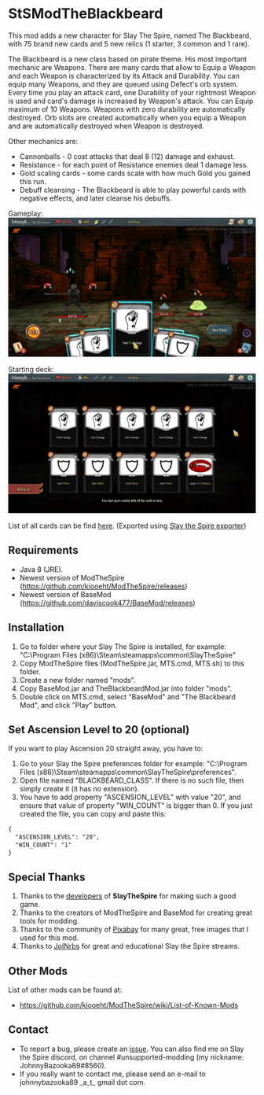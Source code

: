 # StSModTheBlackbeard
This mod adds a new character for Slay The Spire, named The Blackbeard, with 75 brand new cards and 5 new relics (1 starter, 3 common and 1 rare). 

The Blackbeard is a new class based on pirate theme. His most important mechanic are Weapons. There are many cards that allow to Equip a Weapon and each Weapon is characterized by its Attack and Durability. You can equip many Weapons, and they are queued using Defect's orb system. Every time you play an attack card, one Durability of your rightmost Weapon is used and card's damage is increased by Weapon's attack. You can Equip maximum of 10 Weapons. Weapons with zero durability are automatically destroyed. Orb slots are created automatically when you equip a Weapon and are automatically destroyed when Weapon is destroyed.

Other mechanics are: 
- Cannonballs - 0 cost attacks that deal 8 (12) damage and exhaust.
- Resistance - for each point of Resistance enemies deal 1 damage less.
- Gold scaling cards - some cards scale with how much Gold you gained this run.
- Debuff cleansing - The Blackbeard is able to play powerful cards with negative effects, and later cleanse his debuffs.

Gameplay: 
![Gameplay](screenshots/Gameplay.jpg)

Starting deck: 
![Gameplay](screenshots/StartingDeck.jpg)

List of all cards can be find [here](/cards/cardlist.md). (Exported using [Slay the Spire exporter](https://github.com/twanvl/sts-exporter))

## Requirements ##

* Java 8 (JRE).
* Newest version of ModTheSpire (https://github.com/kiooeht/ModTheSpire/releases)
* Newest version of BaseMod (https://github.com/daviscook477/BaseMod/releases)

## Installation ##
1. Go to folder where your Slay The Spire is installed, for example: "C:\Program Files (x86)\Steam\steamapps\common\SlayTheSpire"
2. Copy ModTheSpire files (ModTheSpire.jar, MTS.cmd, MTS.sh) to this folder.
3. Create a new folder named "mods".
4. Copy BaseMod.jar and TheBlackbeardMod.jar into folder "mods".
5. Double click on MTS.cmd, select "BaseMod" and "The Blackbeard Mod", and click "Play" button.

## Set Ascension Level to 20 (optional) ##

If you want to play Ascension 20 straight away, you have to:
1. Go to your Slay the Spire preferences folder for example: "C:\Program Files (x86)\Steam\steamapps\common\SlayTheSpire\preferences".
2. Open file named "BLACKBEARD_CLASS". If there is no such file, then simply create it (it has no extension).
3. You have to add property "ASCENSION_LEVEL" with value "20", and ensure that value of property "WIN_COUNT" is bigger than 0. If you just created the file, you can copy and paste this:
```
{
  "ASCENSION_LEVEL": "20",
  "WIN_COUNT": "1"
}
```

## Special Thanks ##
1. Thanks to the [developers](https://www.megacrit.com/) of **SlayTheSpire** for making such a good game.
2. Thanks to the creators of ModTheSpire and BaseMod for creating great tools for modding.
3. Thanks to the community of [Pixabay](https://pixabay.com) for many great, free images that I used for this mod. 
4. Thanks to [JoINrbs](https://www.twitch.tv/joinrbs) for great and educational Slay the Spire streams.

## Other Mods ##
List of other mods can be found at:
* https://github.com/kiooeht/ModTheSpire/wiki/List-of-Known-Mods

## Contact ##
- To report a bug, please create an [issue](https://github.com/JohnnyBazooka89/StSModTheBlackbeard/issues). You can also find me on Slay the Spire discord, on channel #unsupported-modding (my nickname: JohnnyBazooka89#8560).
- If you really want to contact me, please send an e-mail to johnnybazooka89 \_a_t_ gmail dot com.